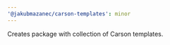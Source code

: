 ```yaml
---
'@jakubmazanec/carson-templates': minor
---
```


Creates package with collection of Carson templates.

